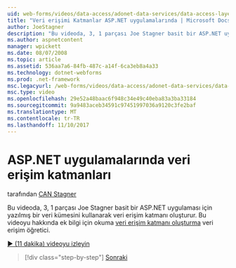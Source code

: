 ```yaml
---
uid: web-forms/videos/data-access/adonet-data-services/data-access-layers-in-aspnet-applications
title: "Veri erişimi Katmanlar ASP.NET uygulamalarında | Microsoft Docs"
author: JoeStagner
description: "Bu videoda, 3, 1 parçası Joe Stagner basit bir ASP.NET uygulaması için yazılmış bir veri kümesini kullanarak veri erişim katmanı oluşturur. Hakkında ek bilgi için..."
ms.author: aspnetcontent
manager: wpickett
ms.date: 08/07/2008
ms.topic: article
ms.assetid: 536aa7a6-84fb-487c-a14f-6ca3eb8a4a33
ms.technology: dotnet-webforms
ms.prod: .net-framework
msc.legacyurl: /web-forms/videos/data-access/adonet-data-services/data-access-layers-in-aspnet-applications
msc.type: video
ms.openlocfilehash: 29e52a48baac6f948c34e49c40eba83a3ba33184
ms.sourcegitcommit: 9a9483aceb34591c97451997036a9120c3fe2baf
ms.translationtype: MT
ms.contentlocale: tr-TR
ms.lasthandoff: 11/10/2017
---
```

<a name="data-access-layers-in-aspnet-applications"></a>ASP.NET uygulamalarında veri erişim katmanları
====================
tarafından [CAN Stagner](https://github.com/JoeStagner)

Bu videoda, 3, 1 parçası Joe Stagner basit bir ASP.NET uygulaması için yazılmış bir veri kümesini kullanarak veri erişim katmanı oluşturur. Bu videoyu hakkında ek bilgi için okuma [veri erişim katmanı oluşturma](../../../overview/data-access/introduction/creating-a-data-access-layer-vb.md) veri erişim öğretici.

[&#9654; (11 dakika) videoyu izleyin](https://channel9.msdn.com/Blogs/ASP-NET-Site-Videos/data-access-layers-in-aspnet-applications)

>[!div class="step-by-step"]
[Sonraki](how-to-manually-bind-a-dataset-to-a-datagrid.md)
